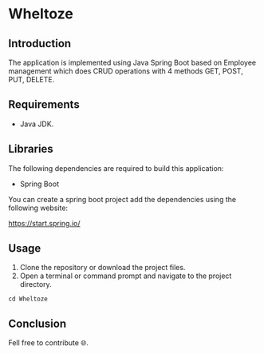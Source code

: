 # Wheltoze

## Introduction
The application is implemented using Java Spring Boot based on Employee management which does CRUD operations with 4 methods GET, POST, PUT, DELETE.

## Requirements
* Java JDK.

## Libraries
The following dependencies are required to build this application:
* Spring Boot

You can create a spring boot project add the dependencies using the following website:


https://start.spring.io/


## Usage
1. Clone the repository or download the project files.
2. Open a terminal or command prompt and navigate to the project directory.
  ```
  cd Wheltoze
  ```

## Conclusion
Fell free to contribute 🌐️.
